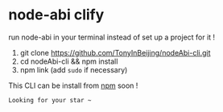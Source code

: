 # node-abi clify

run node-abi in your terminal instead of set up a project for it !

1. git clone https://github.com/TonyInBeijing/nodeAbi-cli.git
2. cd nodeAbi-cli && npm install 
3. npm link (add `sudo` if necessary)

This CLI can be install from [npm](https://www.npmjs.com/) soon !

`Looking for your star ~`